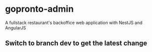 # gopronto-admin
A fullstack restaurant's backoffice web application with NestJS and AngularJS

## Switch to branch dev to get the latest change
